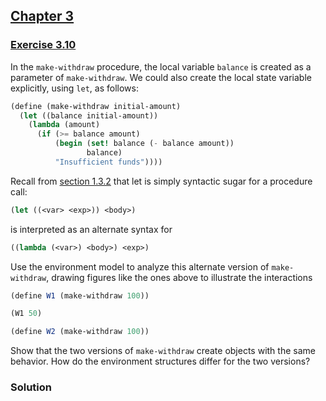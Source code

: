 ## [Chapter 3](../index.md#3-Modularity-Objects-and-State)

### [Exercise 3.10](https://mitpress.mit.edu/sites/default/files/sicp/full-text/book/book-Z-H-20.html#%_thm_3.10)

In the `make-withdraw` procedure, the local variable `balance` is created as a parameter of `make-withdraw`. We could also create the local state variable explicitly, using `let`, as follows:

```scheme
(define (make-withdraw initial-amount)
  (let ((balance initial-amount))
    (lambda (amount)
      (if (>= balance amount)
          (begin (set! balance (- balance amount))
                 balance)
          "Insufficient funds"))))
```

Recall from [section 1.3.2](https://mitpress.mit.edu/sites/default/files/sicp/full-text/book/book-Z-H-12.html#%_sec_1.3.2) that let is simply syntactic sugar for a procedure call:

```scheme
(let ((<var> <exp>)) <body>)
```

is interpreted as an alternate syntax for

```scheme
((lambda (<var>) <body>) <exp>)
```

Use the environment model to analyze this alternate version of `make-withdraw`, drawing figures like the ones above to illustrate the interactions

```scheme
(define W1 (make-withdraw 100))

(W1 50)

(define W2 (make-withdraw 100))
```

Show that the two versions of `make-withdraw` create objects with the same behavior. How do the environment structures differ for the two versions? 
 
### Solution



